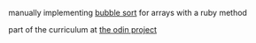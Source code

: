 manually implementing [bubble sort](https://en.wikipedia.org/wiki/Bubble_sort) for arrays with a ruby method

part of the curriculum at [the odin project](https://www.theodinproject.com/courses/ruby-programming/lessons/bubble-sort)